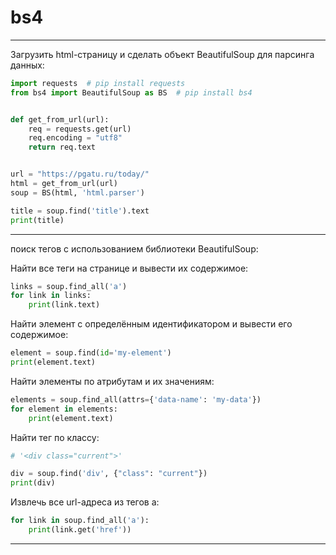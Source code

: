 # bs4

---  

Загрузить html-страницу и сделать объект BeautifulSoup для парсинга данных:  

```py
import requests  # pip install requests
from bs4 import BeautifulSoup as BS  # pip install bs4


def get_from_url(url):
    req = requests.get(url)
    req.encoding = "utf8"
    return req.text


url = "https://pgatu.ru/today/"
html = get_from_url(url)
soup = BS(html, 'html.parser')

title = soup.find('title').text
print(title)
```

---  

поиск тегов с использованием библиотеки BeautifulSoup:  

Найти все теги <a> на странице и вывести их содержимое:  

```py
links = soup.find_all('a')  
for link in links:  
    print(link.text)
```

Найти элемент с определённым идентификатором и вывести его содержимое:  

```py
element = soup.find(id='my-element')  
print(element.text)
```

Найти элементы по атрибутам и их значениям:  

```py
elements = soup.find_all(attrs={'data-name': 'my-data'})  
for element in elements:  
    print(element.text)
```

Найти тег по классу:  

```py
# '<div class="current">'  

div = soup.find('div', {"class": "current"})
print(div)
```

Извлечь все url-адреса из тегов a:  

```py
for link in soup.find_all('a'):
    print(link.get('href'))
```

---  


